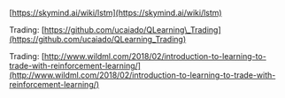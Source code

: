 [https://skymind.ai/wiki/lstm](https://skymind.ai/wiki/lstm)

Trading: [https://github.com/ucaiado/QLearning\_Trading](https://github.com/ucaiado/QLearning_Trading)

Trading: [http://www.wildml.com/2018/02/introduction-to-learning-to-trade-with-reinforcement-learning/](http://www.wildml.com/2018/02/introduction-to-learning-to-trade-with-reinforcement-learning/)

